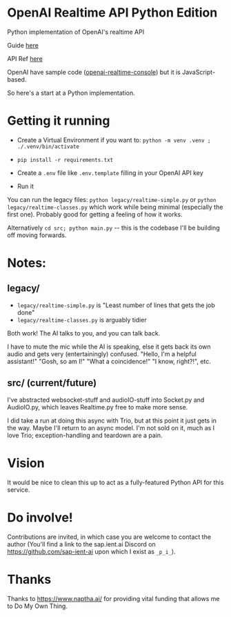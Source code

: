 # OpenAI Realtime API Python Edition

Python implementation of OpenAI's realtime API

Guide [here](https://platform.openai.com/docs/guides/realtime)

API Ref [here](https://platform.openai.com/docs/api-reference/realtime-client-events)

OpenAI have sample code ([openai-realtime-console](https://github.com/openai/openai-realtime-console)) but it is JavaScript-based.

So here's a start at a Python implementation.


# Getting it running

- Create a Virtual Environment if you want to: `python -m venv .venv ;  ./.venv/bin/activate`

- `pip install -r requirements.txt`

- Create a `.env` file like `.env.template` filling in your OpenAI API key

- Run it

You can run the legacy files: `python legacy/realtime-simple.py` or `python legacy/realtime-classes.py` which work while being minimal (especially the first one). Probably good for getting a feeling of how it works.

Alternatively `cd src; python main.py` -- this is the codebase I'll be building off moving forwards.


# Notes:

## legacy/
- `legacy/realtime-simple.py` is "Least number of lines that gets the job done"
- `legacy/realtime-classes.py` is arguably tidier

Both work! The AI talks to you, and you can talk back.

I have to mute the mic while the AI is speaking, else it gets back its own audio and gets very (entertainingly) confused. "Hello, I'm a helpful assistant!" "Gosh, so am I!" "What a coincidence!" "I know, right?!", etc.

## src/ (current/future)
I've abstracted websocket-stuff and audioIO-stuff into Socket.py and AudioIO.py, which leaves Realtime.py free to make more sense.

I did take a run at doing this async with Trio, but at this point it just gets in the way. Maybe I'll return to an async model. I'm not sold on it, much as I love Trio; exception-handling and teardown are a pain.


# Vision

It would be nice to clean this up to act as a fully-featured Python API for this service.


# Do involve!

Contributions are invited, in which case you are welcome to contact the author (You'll find a link to the sap.ient.ai Discord on https://github.com/sap-ient-ai upon which I exist as `_p_i_`).


# Thanks

Thanks to https://www.naptha.ai/ for providing vital funding that allows me to Do My Own Thing.
